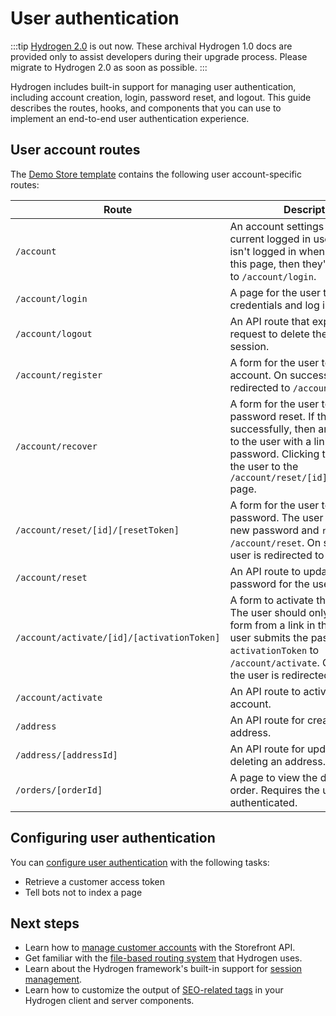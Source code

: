 # User authentication


:::tip
[Hydrogen 2.0](https://hydrogen.shopify.dev) is out now. These archival Hydrogen 1.0 docs are provided only to assist developers during their upgrade process. Please migrate to Hydrogen 2.0 as soon as possible.
:::



Hydrogen includes built-in support for managing user authentication, including account creation, login, password reset, and logout. This guide describes the routes, hooks, and components that you can use to implement an end-to-end user authentication experience.

## User account routes

The [Demo Store template](/tutorials/getting-started/templates/) contains the following user account-specific routes:

| Route        | Description                                                                                |
| --------------- | ------------------------------------------------------------------------------------------ |
| `/account`      | An account settings page for the current logged in user. If the user isn't logged in when they access this page, then they're redirected to `/account/login`. |
| `/account/login` | A page for the user to enter their credentials and log in.                                        |
| `/account/logout` | An API route that expects a `POST` request to delete the current session.                                               |
| `/account/register` | A form for the user to set up a new account. On success, the user is redirected to `/account`. |
| `/account/recover` | A form for the user to initiate a password reset. If the form is sent successfully, then an email is sent to the user with a link to reset their password. Clicking the link leads the user to the `/account/reset/[id]/[resetToken]` page. |
| `/account/reset/[id]/[resetToken]` | A form for the user to enter a new password. The user submits the new password and `resetToken` to `/account/reset`. On success, the user is redirected to `/account`. |
| `/account/reset` | An API route to update the new password for the user. |
| `/account/activate/[id]/[activationToken]` | A form to activate the new user. The user should only reach this form from a link in their email. The user submits the password and `activationToken` to `/account/activate`. On success, the user is redirected to `/account`. |
| `/account/activate` | An API route to activate the user account. |
| `/address` | An API route for creating a new address. |
| `/address/[addressId]` | An API route for updating and deleting an address. |
| `/orders/[orderId]` | A page to view the details of an order. Requires the user to be authenticated. |

## Configuring user authentication

You can [configure user authentication](/tutorials/authentication/configure-user-authentication/) with the following tasks:

- Retrieve a customer access token
- Tell bots not to index a page

## Next steps

- Learn how to [manage customer accounts](https://shopify.dev/docs/custom-storefronts/customer-accounts) with the Storefront API.
- Get familiar with the [file-based routing system](/tutorials/routing/) that Hydrogen uses.
- Learn about the Hydrogen framework's built-in support for [session management](/tutorials/sessions/).
- Learn how to customize the output of [SEO-related tags](/tutorials/seo/manage-seo/) in your Hydrogen client and server components.
